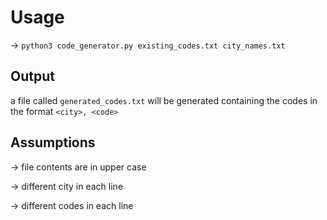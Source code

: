 # Usage
-> `python3 code_generator.py existing_codes.txt city_names.txt`

## Output 
a file called `generated_codes.txt` will be generated containing the codes in the format `<city>, <code>`

## Assumptions
-> file contents are in upper case

-> different city in each line

-> different codes in each line
